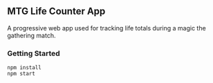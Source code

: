 ## MTG Life Counter App
A progressive web app used for tracking life totals during a magic the gathering match.

### Getting Started
```
npm install
npm start
```
